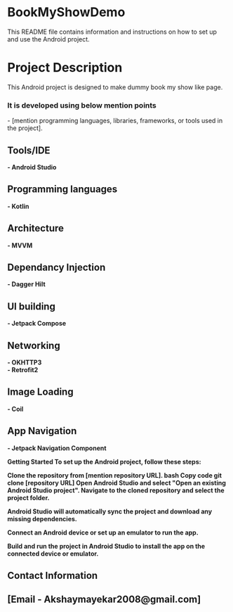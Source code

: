 # BookMyShowDemo

This README file contains information and instructions on how to set up and use the Android project.

<h1>Project Description</h1>
This Android project is designed to make dummy book my show like page. 

<h3>It is developed using below mention points </h3> - [mention programming languages, libraries, frameworks, or tools used in the project].

<h2>Tools/IDE </h2>
<b>- Android Studio</b>
<H2><b>Programming languages </h2>
<b>- Kotlin</b>
<H2>Architecture</h2>
<b> - MVVM</b>
<h2> Dependancy Injection </h2>
<B>- Dagger Hilt </b>

 <h2>UI building</h2>

<B>- Jetpack Compose</B>

 <h2>Networking </h2>

<B> - OKHTTP3 </B><br>
<B> - Retrofit2 </B>

 <h2>Image Loading  </h2>
<B>- Coil </B>

 <h2>App Navigation </h2>
<B>- Jetpack Navigation Component</B>

Getting Started
To set up the Android project, follow these steps:

Clone the repository from [mention repository URL].
bash
Copy code
git clone [repository URL]
Open Android Studio and select "Open an existing Android Studio project". Navigate to the cloned repository and select the project folder.

Android Studio will automatically sync the project and download any missing dependencies.

Connect an Android device or set up an emulator to run the app.

Build and run the project in Android Studio to install the app on the connected device or emulator.



<h2>Contact Information<h2>
[Email - Akshaymayekar2008@gmail.com]
